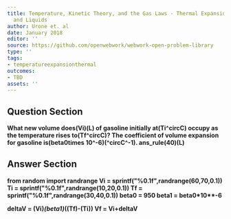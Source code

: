 ```yaml
---
title: Temperature, Kinetic Theory, and the Gas Laws - Thermal Expansion of Solids
  and Liquids
author: Urone et. al
date: January 2018
editor: ''
source: https://github.com/openwebwork/webwork-open-problem-library
type: ''
tags:
- temperatureexpansionthermal
outcomes:
- TBD
assets: ''
---
```


## Question Section 

<b>
What new volume does(Vi)(L) of gasoline initially at(Ti^circC) occupy as the temperature rises to(Tf^circC)? The coefficient of volume expansion for gasoline is(beta0times 10^-6)(^circC^-1).
ans_rule(40)(L)


## Answer Section

from random import randrange
Vi = sprintf("%0.1f",randrange(60,70,0.1))
Ti = sprintf("%0.1f",randrange(10,20,0.1))
Tf = sprintf("%0.1f",randrange(30,40,0.1))
beta0 = 950
beta1 = beta0*10**-6

deltaV = (Vi)*(beta1)*((Tf)-(Ti))
Vf = Vi+deltaV